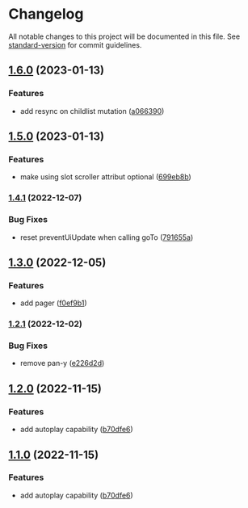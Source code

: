 # Changelog

All notable changes to this project will be documented in this file. See [standard-version](https://github.com/conventional-changelog/standard-version) for commit guidelines.

## [1.6.0](https://gitlab.consertotech.pro/lycanthrop/snap-carousel/compare/v1.5.0...v1.6.0) (2023-01-13)


### Features

* add resync on childlist mutation ([a066390](https://gitlab.consertotech.pro/lycanthrop/snap-carousel/commit/a0663909e124978c3a1aad4b3e774376565a6975))

## [1.5.0](https://gitlab.consertotech.pro/lycanthrop/snap-carousel/compare/v1.4.1...v1.5.0) (2023-01-13)


### Features

* make using slot scroller attribut optional ([699eb8b](https://gitlab.consertotech.pro/lycanthrop/snap-carousel/commit/699eb8b28f42ea3b08633424ac8bba0114dc3c52))

### [1.4.1](https://gitlab.consertotech.pro/lycanthrop/snap-carousel/compare/v1.4.0...v1.4.1) (2022-12-07)


### Bug Fixes

* reset preventUiUpdate when calling goTo ([791655a](https://gitlab.consertotech.pro/lycanthrop/snap-carousel/commit/791655aa34153d16b744f3274fad8c0face228ac))

## [1.3.0](https://gitlab.consertotech.pro/lycanthrop/snap-carousel/compare/v1.2.1...v1.3.0) (2022-12-05)


### Features

* add pager ([f0ef9b1](https://gitlab.consertotech.pro/lycanthrop/snap-carousel/commit/f0ef9b1ea6b2cd6a3e662569f0f7e0414ad45268))

### [1.2.1](https://gitlab.consertotech.pro/lycanthrop/snap-carousel/compare/v1.2.0...v1.2.1) (2022-12-02)


### Bug Fixes

* remove pan-y ([e226d2d](https://gitlab.consertotech.pro/lycanthrop/snap-carousel/commit/e226d2d25ce8bb70f752bdc6318169d84b322eae))

## [1.2.0](https://gitlab.consertotech.pro/lycanthrop/snap-carousel/compare/v1.0.6...v1.2.0) (2022-11-15)


### Features

* add autoplay capability ([b70dfe6](https://gitlab.consertotech.pro/lycanthrop/snap-carousel/commit/b70dfe694addc4b09fc77196045c155808588d65))

## [1.1.0](https://gitlab.consertotech.pro/lycanthrop/snap-carousel/compare/v1.0.6...v1.1.0) (2022-11-15)


### Features

* add autoplay capability ([b70dfe6](https://gitlab.consertotech.pro/lycanthrop/snap-carousel/commit/b70dfe694addc4b09fc77196045c155808588d65))
